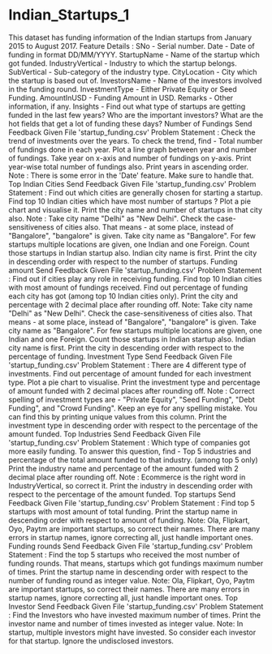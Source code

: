 # Indian_Startups_1
This dataset has funding information of the Indian startups from January 2015 to August 2017. Feature Details : SNo - Serial number. Date - Date of funding in format DD/MM/YYYY. StartupName - Name of the startup which got funded. IndustryVertical - Industry to which the startup belongs. SubVertical - Sub-category of the industry type. CityLocation - City which the startup is based out of. InvestorsName - Name of the investors involved in the funding round. InvestmentType - Either Private Equity or Seed Funding. AmountInUSD - Funding Amount in USD. Remarks - Other information, if any. Insights - Find out what type of startups are getting funded in the last few years? Who are the important investors? What are the hot fields that get a lot of funding these days?  Number of Fundings Send Feedback Given File 'startup_funding.csv' Problem Statement : Check the trend of investments over the years. To check the trend, find - Total number of fundings done in each year. Plot a line graph between year and number of fundings. Take year on x-axis and number of fundings on y-axis. Print year-wise total number of fundings also. Print years in ascending order. Note : There is some error in the 'Date' feature. Make sure to handle that.  Top Indian Cities Send Feedback Given File 'startup_funding.csv' Problem Statement : Find out which cities are generally chosen for starting a startup. Find top 10 Indian cities which have most number of startups ? Plot a pie chart and visualise it. Print the city name and number of startups in that city also. Note : Take city name "Delhi" as "New Delhi". Check the case-sensitiveness of cities also. That means - at some place, instead of "Bangalore", "bangalore" is given. Take city name as "Bangalore". For few startups multiple locations are given, one Indian and one Foreign. Count those startups in Indian startup also. Indian city name is first. Print the city in descending order with respect to the number of startups.  Funding amount Send Feedback Given File 'startup_funding.csv' Problem Statement : Find out if cities play any role in receiving funding. Find top 10 Indian cities with most amount of fundings received. Find out percentage of funding each city has got (among top 10 Indian cities only). Print the city and percentage with 2 decimal place after rounding off. Note: Take city name "Delhi" as "New Delhi". Check the case-sensitiveness of cities also. That means - at some place, instead of "Bangalore", "bangalore" is given. Take city name as "Bangalore". For few startups multiple locations are given, one Indian and one Foreign. Count those startups in Indian startup also. Indian city name is first. Print the city in descending order with respect to the percentage of funding.  Investment Type Send Feedback Given File 'startup_funding.csv' Problem Statement : There are 4 different type of investments. Find out percentage of amount funded for each investment type. Plot a pie chart to visualise. Print the investment type and percentage of amount funded with 2 decimal places after rounding off. Note : Correct spelling of investment types are - "Private Equity", "Seed Funding", "Debt Funding", and "Crowd Funding". Keep an eye for any spelling mistake. You can find this by printing unique values from this column. Print the investment type in descending order with respect to the percentage of the amount funded.  Top Industries Send Feedback Given File 'startup_funding.csv' Problem Statement : Which type of companies got more easily funding. To answer this question, find - Top 5 industries and percentage of the total amount funded to that industry. (among top 5 only) Print the industry name and percentage of the amount funded with 2 decimal place after rounding off. Note : Ecommerce is the right word in IndustryVertical, so correct it. Print the industry in descending order with respect to the percentage of the amount funded.  Top startups Send Feedback Given File 'startup_funding.csv' Problem Statement : Find top 5 startups with most amount of total funding. Print the startup name in descending order with respect to amount of funding. Note: Ola, Flipkart, Oyo, Paytm are important startups, so correct their names. There are many errors in startup names, ignore correcting all, just handle important ones.  Funding rounds Send Feedback Given File 'startup_funding.csv' Problem Statement : Find the top 5 startups who received the most number of funding rounds. That means, startups which got fundings maximum number of times. Print the startup name in descending order with respect to the number of funding round as integer value. Note: Ola, Flipkart, Oyo, Paytm are important startups, so correct their names. There are many errors in startup names, ignore correcting all, just handle important ones.  Top Investor Send Feedback Given File 'startup_funding.csv' Problem Statement : Find the Investors who have invested maximum number of times. Print the investor name and number of times invested as integer value. Note: In startup, multiple investors might have invested. So consider each investor for that startup. Ignore the undisclosed investors.
